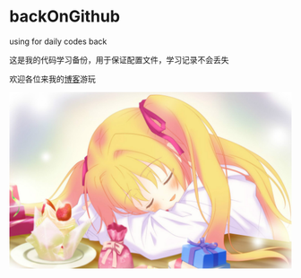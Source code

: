 # backOnGithub

using for daily codes back

这是我的代码学习备份，用于保证配置文件，学习记录不会丢失

欢迎各位来我的[博客][1]游玩

![shinku](https://raw.githubusercontent.com/dreaife/PictureOfDreaife/main/picture/Shinku.jpg?token=ARNBM5A2JGGKRI4EEXKS3ILBFTBJ2 "真红我老婆！")

[1]: http://dreaife.cc/
